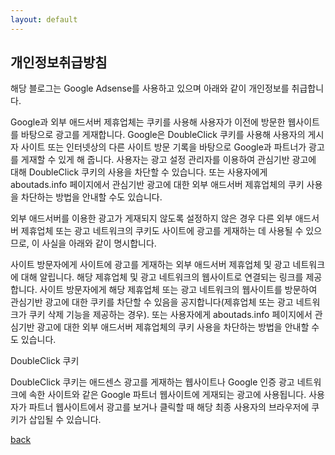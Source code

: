 ```yaml
---
layout: default
---
```


## 개인정보취급방침

해당 블로그는 Google Adsense를 사용하고 있으며 아래와 같이 개인정보를 취급합니다.

Google과 외부 애드서버 제휴업체는 쿠키를 사용해 사용자가 이전에 방문한 웹사이트를 바탕으로 광고를 게재합니다.
Google은 DoubleClick 쿠키를 사용해 사용자의 게시자 사이트 또는 인터넷상의 다른 사이트 방문 기록을 바탕으로 Google과 파트너가 광고를 게재할 수 있게 해 줍니다.
사용자는 광고 설정 관리자를 이용하여 관심기반 광고에 대해 DoubleClick 쿠키의 사용을 차단할 수 있습니다. 또는 사용자에게 aboutads.info 페이지에서 관심기반 광고에 대한 외부 애드서버 제휴업체의 쿠키 사용을 차단하는 방법을 안내할 수도 있습니다.

외부 애드서버를 이용한 광고가 게재되지 않도록 설정하지 않은 경우 다른 외부 애드서버 제휴업체 또는 광고 네트워크의 쿠키도 사이트에 광고를 게재하는 데 사용될 수 있으므로, 이 사실을 아래와 같이 명시합니다.

사이트 방문자에게 사이트에 광고를 게재하는 외부 애드서버 제휴업체 및 광고 네트워크에 대해 알립니다.
해당 제휴업체 및 광고 네트워크의 웹사이트로 연결되는 링크를 제공합니다.
사이트 방문자에게 해당 제휴업체 또는 광고 네트워크의 웹사이트를 방문하여 관심기반 광고에 대한 쿠키를 차단할 수 있음을 공지합니다(제휴업체 또는 광고 네트워크가 쿠키 삭제 기능을 제공하는 경우). 또는 사용자에게 aboutads.info 페이지에서 관심기반 광고에 대한 외부 애드서버 제휴업체의 쿠키 사용을 차단하는 방법을 안내할 수도 있습니다.

DoubleClick 쿠키

DoubleClick 쿠키는 애드센스 광고를 게재하는 웹사이트나 Google 인증 광고 네트워크에 속한 사이트와 같은 Google 파트너 웹사이트에 게재되는 광고에 사용됩니다. 사용자가 파트너 웹사이트에서 광고를 보거나 클릭할 때 해당 최종 사용자의 브라우저에 쿠키가 삽입될 수 있습니다.

[back](./)
